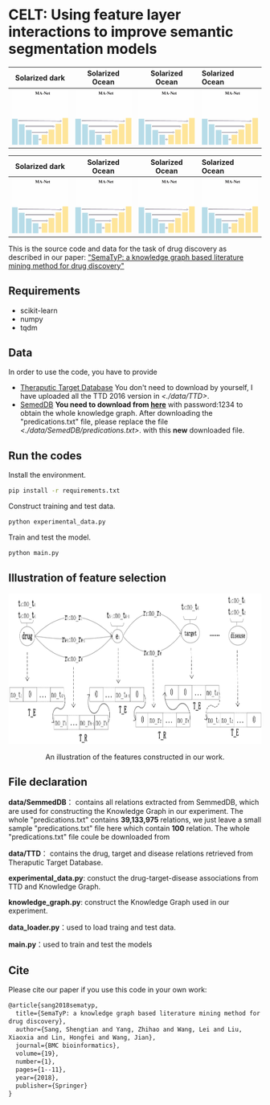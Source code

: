 # CELT: Using feature layer interactions to improve semantic segmentation models
Solarized dark             |  Solarized Ocean|  Solarized Ocean|  Solarized Ocean
:-------------------------:|:-------------------------:|:-------------------------:|:-------------------------
![](https://github.com/Temporaryanonymous/CELT/blob/main/figure/MANet.gif)  |  ![](https://github.com/Temporaryanonymous/CELT/blob/main/figure/MANet.gif)  |  ![](https://github.com/Temporaryanonymous/CELT/blob/main/figure/MANet.gif)  |  ![](https://github.com/Temporaryanonymous/CELT/blob/main/figure/MANet.gif)

Solarized dark             |  Solarized Ocean|  Solarized Ocean|  Solarized Ocean
:-------------------------:|:-------------------------:|:-------------------------:|:-------------------------
![](https://github.com/Temporaryanonymous/CELT/blob/main/figure/MANet.gif)  |  ![](https://github.com/Temporaryanonymous/CELT/blob/main/figure/MANet.gif)  |  ![](https://github.com/Temporaryanonymous/CELT/blob/main/figure/MANet.gif)  |  ![](https://github.com/Temporaryanonymous/CELT/blob/main/figure/MANet.gif)


This is the source code and data for the task of drug discovery as described in our paper:
["SemaTyP: a knowledge graph based literature mining method for drug discovery"](https://bmcbioinformatics.biomedcentral.com/articles/10.1186/s12859-018-2167-5)

## Requirements
* scikit-learn
* numpy
* tqdm

## Data

In order to use the code, you have to provide 
* [Theraputic Target Database](http://db.idrblab.net/ttd/full-data-download)  You don't need to download by yourself, I have uploaded all the TTD 2016 version in *<./data/TTD>*. 
* [SemedDB](https://skr3.nlm.nih.gov/SemMedDB/) **You need to download from [here](https://pan.baidu.com/s/1zuOELNGAua6i523_nLK6mw)** with password:1234 to obtain the whole knowledge graph. After downloading the "predications.txt" file, please replace the file *<./data/SemedDB/predications.txt>*. with this **new** downloaded file. 

## Run the codes
Install the environment.
```bash
pip install -r requirements.txt
```

Construct training and test data.
```bash
python experimental_data.py
```

Train and test the model.
```bash
python main.py
```

## Illustration of feature selection
<div align=center><img width="800" height="300" src="https://github.com/ShengtianSang/SemaTyP/blob/main/figures/Illustration_of_Feature_selection.jpg"/></div>
<p align="center">
An illustration of the features constructed in our work.
</p>


## File declaration

**data/SemmedDB**： contains all relations extracted from SemmedDB, which are used for constructing the Knowledge Graph in our experiment. The whole "predications.txt" contains **39,133,975** relations, we just leave a small sample "predications.txt" file here which contain **100** relation. The whole "predications.txt" file coule be downloaded from 
  
**data/TTD**： contains the drug, target and disease relations retrieved from Theraputic Target Database.
    
**experimental_data.py**: constuct the drug-target-disease associations from TTD and Knowledge Graph.

**knowledge_graph.py**: construct the Knowledge Graph used in our experiment.
 
**data_loader.py**：used to load traing and test data.

**main.py**：used to train and test the models


## Cite

Please cite our paper if you use this code in your own work:

```
@article{sang2018sematyp,
  title={SemaTyP: a knowledge graph based literature mining method for drug discovery},
  author={Sang, Shengtian and Yang, Zhihao and Wang, Lei and Liu, Xiaoxia and Lin, Hongfei and Wang, Jian},
  journal={BMC bioinformatics},
  volume={19},
  number={1},
  pages={1--11},
  year={2018},
  publisher={Springer}
}
```
